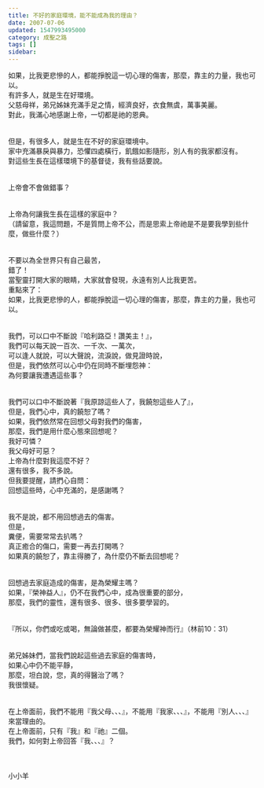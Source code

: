 ```yaml
---
title: 不好的家庭環境，能不能成為我的理由？
date: 2007-07-06
updated: 1547993495000
category: 成聖之路
tags: []
sidebar: 
---
```


<p>如果，比我更悲慘的人，都能掙脫這一切心理的傷害，那麼，靠主的力量，我也可以。<br/><!--more-->有許多人，就是生在好環境。<br/>父慈母祥，弟兄姊妹充滿手足之情，經濟良好，衣食無虞，萬事美麗。<br/>對此，我滿心地感謝上帝，一切都是祂的恩典。<br/><br/><br/>但是，有很多人，就是生在不好的家庭環境中。<br/>家中充滿暴戾與暴力，恐懼四處橫行，飢餓如影隨形，別人有的我家都沒有。<br/>對這些生長在這樣環境下的基督徒，我有些話要說。<br/><br/><br/>上帝會不會做錯事？<br/><br/><br/>上帝為何讓我生長在這樣的家庭中？<br/>（請留意，我這問題，不是質問上帝不公，而是思索上帝祂是不是要我學到些什麼，做些什麼？）<br/><br/><br/>不要以為全世界只有自己最苦，<br/>錯了！<br/>當聖靈打開大家的眼睛，大家就會發現，永遠有別人比我更苦。<br/>重點來了：<br/>如果，比我更悲慘的人，都能掙脫這一切心理的傷害，那麼，靠主的力量，我也可以。<br/><br/><br/>我們，可以口中不斷說『哈利路亞！讚美主！』，<br/>我們可以每天說一百次、一千次、一萬次，<br/>可以逢人就說，可以大聲說，流淚說，做見證時說，<br/>但是，我們依然可以心中仍在同時不斷埋怨神：<br/>為何要讓我遭遇這些事？<br/><br/><br/>我們可以口中不斷說著『我原諒這些人了，我饒恕這些人了』，<br/>但是，我們心中，真的饒恕了嗎？<br/>如果，我們依然常在回想父母對我們的傷害，<br/>那麼，我們是用什麼心態來回想呢？<br/>我好可憐？<br/>我父母好可惡？<br/>上帝為什麼對我這麼不好？<br/>還有很多，我不多說。<br/>但我要提醒，請捫心自問：<br/>回想這些時，心中充滿的，是感謝嗎？<br/><br/><br/>我不是說，都不用回想過去的傷害。<br/>但是，<br/>糞便，需要常常去扒嗎？<br/>真正癒合的傷口，需要一再去打開嗎？<br/>如果真的饒恕了，靠主得勝了，為什麼仍不斷去回想呢？<br/><br/><br/>回想過去家庭造成的傷害，是為榮耀主嗎？<br/>如果，『榮神益人』，仍不在我們心中，成為很重要的部分，<br/>那麼，我們的靈性，還有很多、很多、很多要學習的。<br/><br/><br/>『所以，你們或吃或喝，無論做甚麼，都要為榮耀神而行』（林前10：31）<br/><br/><br/>弟兄姊妹們，當我們說起這些過去家庭的傷害時，<br/>如果心中仍不能平靜，<br/>那麼，坦白說，您，真的得醫治了嗎？<br/>我很懷疑。<br/><br/><br/>在上帝面前，我們不能用『我父母、、、』，不能用『我家、、、』，不能用『別人、、、』來當理由的。<br/>在上帝面前，只有『我』和『祂』二個。<br/>我們，如何對上帝回答『我、、、』？<br/><br/><br/><br/>小小羊<br/></p><p> </p><br/><br/><br/>
